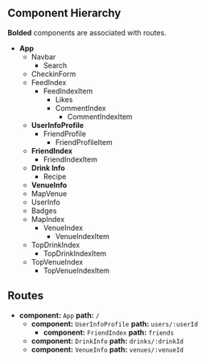 ## Component Hierarchy

**Bolded** components are associated with routes.

* **App**
  * Navbar
    * Search
  * CheckinForm
  * FeedIndex
    * FeedIndexItem
      * Likes
      * CommentIndex
        * CommentIndexItem
  * **UserInfoProfile**
    * FriendProfile
        * FriendProfileItem
  * **FriendIndex**
    * FriendIndexItem
  * **Drink Info**
    * Recipe
  * **VenueInfo**
  * MapVenue
  * UserInfo
  * Badges
  * MapIndex
    * VenueIndex
      * VenueIndexItem
  * TopDrinkIndex
    * TopDrinkIndexItem
  * TopVenueIndex
    * TopVenueIndexItem


## Routes

* **component:** `App` **path:** `/`
  * **component:** `UserInfoProfile` **path:** `users/:userId`
    * **component:** `FriendIndex` **path:** `friends`
  * **component:** `DrinkInfo` **path:** `drinks/:drinkId`
  * **component:** `VenueInfo` **path:** `venues/:venueId`